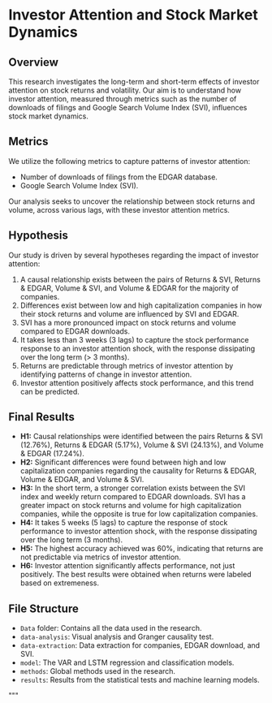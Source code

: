 # Investor Attention and Stock Market Dynamics

## Overview

This research investigates the long-term and short-term effects of investor attention on stock returns and volatility. Our aim is to understand how investor attention, measured through metrics such as the number of downloads of filings and Google Search Volume Index (SVI), influences stock market dynamics.

## Metrics

We utilize the following metrics to capture patterns of investor attention:

- Number of downloads of filings from the EDGAR database.
- Google Search Volume Index (SVI).

Our analysis seeks to uncover the relationship between stock returns and volume, across various lags, with these investor attention metrics.

## Hypothesis

Our study is driven by several hypotheses regarding the impact of investor attention:

1. A causal relationship exists between the pairs of Returns & SVI, Returns & EDGAR, Volume & SVI, and Volume & EDGAR for the majority of companies.
2. Differences exist between low and high capitalization companies in how their stock returns and volume are influenced by SVI and EDGAR.
3. SVI has a more pronounced impact on stock returns and volume compared to EDGAR downloads.
4. It takes less than 3 weeks (3 lags) to capture the stock performance response to an investor attention shock, with the response dissipating over the long term (> 3 months).
5. Returns are predictable through metrics of investor attention by identifying patterns of change in investor attention.
6. Investor attention positively affects stock performance, and this trend can be predicted.

## Final Results

- **H1:** Causal relationships were identified between the pairs Returns & SVI (12.76%), Returns & EDGAR (5.17%), Volume & SVI (24.13%), and Volume & EDGAR (17.24%).
- **H2:** Significant differences were found between high and low capitalization companies regarding the causality for Returns & EDGAR, Volume & EDGAR, and Volume & SVI.
- **H3:** In the short term, a stronger correlation exists between the SVI index and weekly return compared to EDGAR downloads. SVI has a greater impact on stock returns and volume for high capitalization companies, while the opposite is true for low capitalization companies.
- **H4:** It takes 5 weeks (5 lags) to capture the response of stock performance to investor attention shock, with the response dissipating over the long term (3 months).
- **H5:** The highest accuracy achieved was 60%, indicating that returns are not predictable via metrics of investor attention.
- **H6:** Investor attention significantly affects performance, not just positively. The best results were obtained when returns were labeled based on extremeness.

## File Structure

- `Data` folder: Contains all the data used in the research.
- `data-analysis`: Visual analysis and Granger causality test.
- `data-extraction`: Data extraction for companies, EDGAR download, and SVI.
- `model`: The VAR and LSTM regression and classification models.
- `methods`: Global methods used in the research.
- `results`: Results from the statistical tests and machine learning models.

"""
